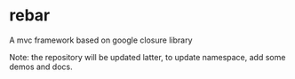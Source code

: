 # rebar
A mvc framework based on google closure library

Note: the repository will be updated latter, to update namespace, add some demos and docs.
